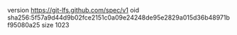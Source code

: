 version https://git-lfs.github.com/spec/v1
oid sha256:5f57a9d44d9b02fce2151c0a09e24248de95e2829a015d36b48971bf95080a25
size 1023
